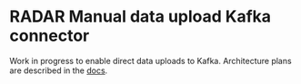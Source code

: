 # RADAR Manual data upload Kafka connector

Work in progress to enable direct data uploads to Kafka. Architecture plans are described in the [docs](https://github.com/RADAR-base/radar-upload-source-connector/tree/master/docs).

